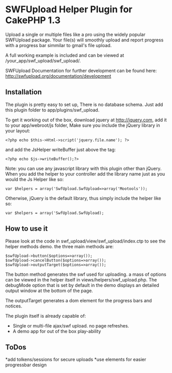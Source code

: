 # SWFUpload Helper Plugin for CakePHP 1.3 #

Upload a single or multiple files like a pro using the widely popular SWFUpload package. Your file(s) will smoothly upload and report progress with a progress bar simmilar to gmail's file upload.

A full working example is included and can be viewed at /your_app/swf_upload/swf_upload/.

SWFUpload Documentation  for further development can be found here: http://swfupload.org/documentation/development

## Installation ##

The plugin is pretty easy to set up, There is no database schema. Just add this plugin folder to app/plugins/swf_upload. 

To get it working out of the box, download jquery at http://jquery.com, add it to your app/webroot/js folder, Make sure you include the jQuery library in your layout:  

	<?php echo $this->Html->script('jquery.file.name'); ?>

and add the JsHelper writeBuffer just above the </body> tag:

	<?php echo $js->writeBuffer();?>

Note: you can use any javascript library with this plugin other than jQuery. When you add the helper to your controller add the library name just as you would the Js Helper like so:

	var $helpers = array('SwfUpload.SwfUpload=>array('Mootools'));
	
Otherwise, jQuery is the default library, thus simply include the helper like so:

	var $helpers = array('SwfUpload.SwfUpload);

## How to use it ##

Please look at the code in swf_upload/view/swf_upload/index.ctp to see the helper methods demo. the three main methods are:

	$swfUpload->button($options=>array());
	$swfUpload->cancelButton($options=>array());
	$swfUpload->outputTarget($options=>array());
	
The button method generates the swf used for uploading. a mass of options can be viewed in the helper itself in views/helpers/swf_upload.php. The debugMode option that is set by default in the demo displays an detailed output window at the bottom of the page.  

The outputTarget generates a dom element for the progress bars and notices. 

The plugin itself is already capable of:

* Single or multi-file ajax/swf upload. no page refreshes.
* A demo app for out of the box play-ability

## ToDos ##

*add tolkens/sessions for secure uploads
*use elements for easier progressbar design